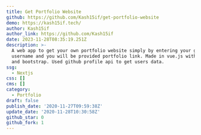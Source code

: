 ```yaml
---
title: Get Portfolio Website
github: https://github.com/Kash15if/get-portfolio-website
demo: https://kash15if.tech/
author: Kash15if
author_link: https://github.com/Kash15if
date: 2023-11-28T08:35:19.251Z
description: >-
  A web app to get your own portfolio website simply by entering your github
  username and you will be provided portfolio link. Made in vue.js with html css
  and bootstrap. Used github profile api to get users data.
ssg:
  - Nextjs
css: []
cms: []
category:
  - Portfolio
draft: false
publish_date: '2020-11-27T09:59:38Z'
update_date: '2020-11-28T10:30:58Z'
github_star: 0
github_fork: 1
---
```

